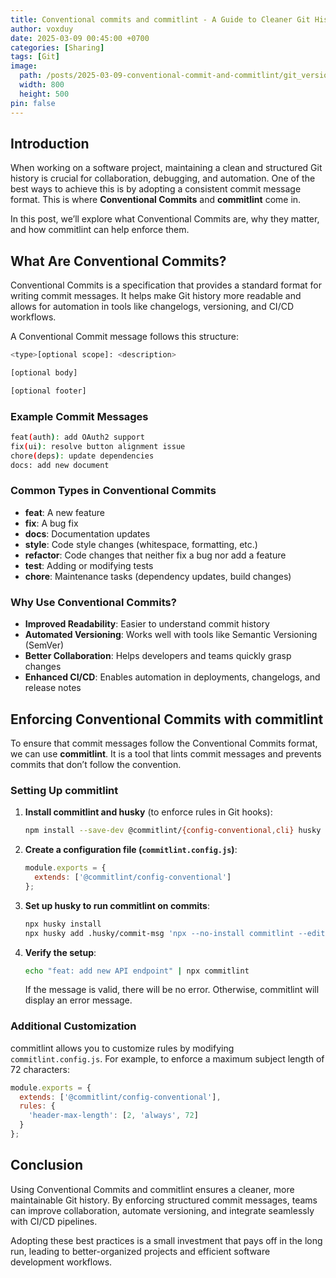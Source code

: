 ```yaml
---
title: Conventional commits and commitlint - A Guide to Cleaner Git Histories
author: voxduy
date: 2025-03-09 00:45:00 +0700
categories: [Sharing]
tags: [Git]
image:
  path: /posts/2025-03-09-conventional-commit-and-commitlint/git_version_control.jpeg
  width: 800
  height: 500
pin: false
---
```


## Introduction

When working on a software project, maintaining a clean and structured Git history is crucial for collaboration, debugging, and automation. One of the best ways to achieve this is by adopting a consistent commit message format. This is where **Conventional Commits** and **commitlint** come in.

In this post, we’ll explore what Conventional Commits are, why they matter, and how commitlint can help enforce them.

## What Are Conventional Commits?

Conventional Commits is a specification that provides a standard format for writing commit messages. It helps make Git history more readable and allows for automation in tools like changelogs, versioning, and CI/CD workflows.

A Conventional Commit message follows this structure:

```bash
<type>[optional scope]: <description>

[optional body]

[optional footer]
```

### Example Commit Messages

```bash
feat(auth): add OAuth2 support
fix(ui): resolve button alignment issue
chore(deps): update dependencies
docs: add new document
```

### Common Types in Conventional Commits

- **feat**: A new feature
- **fix**: A bug fix
- **docs**: Documentation updates
- **style**: Code style changes (whitespace, formatting, etc.)
- **refactor**: Code changes that neither fix a bug nor add a feature
- **test**: Adding or modifying tests
- **chore**: Maintenance tasks (dependency updates, build changes)

### Why Use Conventional Commits?

- **Improved Readability**: Easier to understand commit history
- **Automated Versioning**: Works well with tools like Semantic Versioning (SemVer)
- **Better Collaboration**: Helps developers and teams quickly grasp changes
- **Enhanced CI/CD**: Enables automation in deployments, changelogs, and release notes

## Enforcing Conventional Commits with commitlint

To ensure that commit messages follow the Conventional Commits format, we can use **commitlint**. It is a tool that lints commit messages and prevents commits that don’t follow the convention.

### Setting Up commitlint

1. **Install commitlint and husky** (to enforce rules in Git hooks):
   ```sh
   npm install --save-dev @commitlint/{config-conventional,cli} husky
   ```

2. **Create a configuration file (`commitlint.config.js`)**:
   ```js
   module.exports = {
     extends: ['@commitlint/config-conventional']
   };
   ```

3. **Set up husky to run commitlint on commits**:
   ```sh
   npx husky install
   npx husky add .husky/commit-msg 'npx --no-install commitlint --edit "$1"'
   ```

4. **Verify the setup**:
   ```sh
   echo "feat: add new API endpoint" | npx commitlint
   ```
   If the message is valid, there will be no error. Otherwise, commitlint will display an error message.

### Additional Customization

commitlint allows you to customize rules by modifying `commitlint.config.js`. For example, to enforce a maximum subject length of 72 characters:

```js
module.exports = {
  extends: ['@commitlint/config-conventional'],
  rules: {
    'header-max-length': [2, 'always', 72]
  }
};
```

## Conclusion

Using Conventional Commits and commitlint ensures a cleaner, more maintainable Git history. By enforcing structured commit messages, teams can improve collaboration, automate versioning, and integrate seamlessly with CI/CD pipelines.

Adopting these best practices is a small investment that pays off in the long run, leading to better-organized projects and efficient software development workflows.
